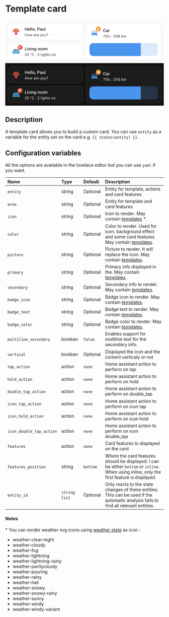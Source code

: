 # Template card

![Template light](../images/template-light.png)
![Template dark](../images/template-dark.png)

## Description

A template card allows you to build a custom card. You can use `entity` as a variable for the entity set on the card e.g. `{{ states(entity) }}`.

## Configuration variables

All the options are available in the lovelace editor but you can use `yaml` if you want.

| Name                     | Type            | Default  | Description                                                                                                                                                      |
| :----------------------- | :-------------- | :------- | :--------------------------------------------------------------------------------------------------------------------------------------------------------------- |
| `entity`                 | string          | Optional | Entity for template, actions and card features                                                                                                                   |
| `area`                   | string          | Optional | Entity for template and card features                                                                                                                            |
| `icon`                   | string          | Optional | Icon to render. May contain [templates](https://www.home-assistant.io/docs/configuration/templating/) \*.                                                        |
| `color`                  | string          | Optional | Color to render. Used for icon, background effect and some card features. May contain [templates](https://www.home-assistant.io/docs/configuration/templating/). |
| `picture`                | string          | Optional | Picture to render. It will replace the icon. May contain [templates](https://www.home-assistant.io/docs/configuration/templating/).                              |
| `primary`                | string          | Optional | Primary info displayed in the. May contain [templates](https://www.home-assistant.io/docs/configuration/templating/).                                            |
| `secondary`              | string          | Optional | Secondary info to render. May contain [templates](https://www.home-assistant.io/docs/configuration/templating/).                                                 |
| `badge_icon`             | string          | Optional | Badge icon to render. May contain [templates](https://www.home-assistant.io/docs/configuration/templating/).                                                     |
| `badge_text`             | string          | Optional | Badge text to render. May contain [templates](https://www.home-assistant.io/docs/configuration/templating/).                                                     |
| `badge_color`            | string          | Optional | Badge color to render. May contain [templates](https://www.home-assistant.io/docs/configuration/templating/).                                                    |
| `multiline_secondary`    | boolean         | `false`  | Enables support for multiline text for the secondary info.                                                                                                       |
| `vertical`               | boolean         | Optional | Displayed the icon and the content verticaly or not                                                                                                              |
| `tap_action`             | action          | `none`   | Home assistant action to perform on tap                                                                                                                          |
| `hold_action`            | action          | `none`   | Home assistant action to perform on hold                                                                                                                         |
| `double_tap_action`      | action          | `none`   | Home assistant action to perform on double_tap                                                                                                                   |
| `icon_tap_action`        | action          | `none`   | Home assistant action to perform on icon tap                                                                                                                     |
| `icon_hold_action`       | action          | `none`   | Home assistant action to perform on icon hold                                                                                                                    |
| `icon_double_tap_action` | action          | `none`   | Home assistant action to perform on icon double_tap                                                                                                              |
| `features`               | action          | `none`   | Card features to displayed on the card                                                                                                                           |
| `features_position`      | string          | `bottom` | Where the card features should be displayed. I can be either `bottom` or `inline`. When using inline, only the first feature is displayed.                       |
| `entity_id`              | `string` `list` | Optional | Only reacts to the state changes of these entities. This can be used if the automatic analysis fails to find all relevant entities.                              |

#### Notes

\* You can render weather svg icons using [weather state](https://developers.home-assistant.io/docs/core/entity/weather/#recommended-values-for-state-and-condition) as icon :

- weather-clear-night
- weather-cloudy
- weather-fog
- weather-lightning
- weather-lightning-rainy
- weather-partlycloudy
- weather-pouring
- weather-rainy
- weather-hail
- weather-snowy
- weather-snowy-rainy
- weather-sunny
- weather-windy
- weather-windy-variant

